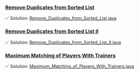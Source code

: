 ### [Remove Duplicates from Sorted List](https://leetcode.com/problems/remove-duplicates-from-sorted-list/description/)
✅ Solution: [Remove_Duplicates_from_Sorted_List.java](Remove_Duplicates_from_Sorted_List.java)

### [Remove Duplicates from Sorted List II](https://leetcode.com/problems/remove-duplicates-from-sorted-list-ii/description/)
✅ Solution: [Remove_Duplicates_from_Sorted_List_II.java](Remove_Duplicates_from_Sorted_List_II.java)

### [Maximum Matching of Players With Trainers](https://leetcode.com/problems/maximum-matching-of-players-with-trainers/description/)
✅ Solution: [Maximum_Matching_of_Players_With_Trainers.java](Maximum_Matching_of_Players_With_Trainers.java)

